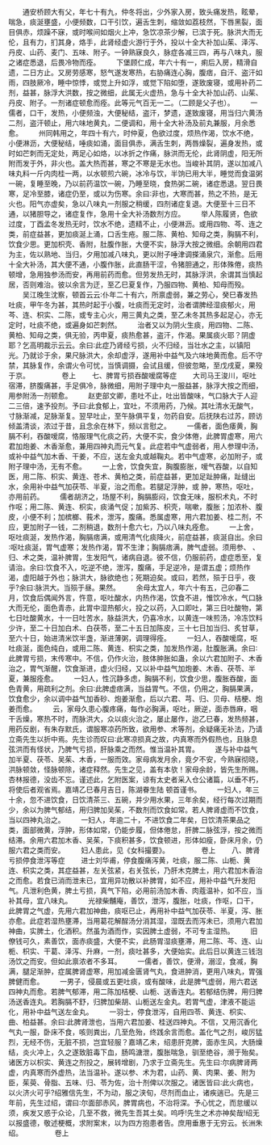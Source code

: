 <!-- { "loadSidebar": true } -->
　　通安桥顾大有父，年七十有九，仲冬将出，少外家入房，致头痛发热，眩晕，喘急，痰涎壅盛，小便频数，口干引饮，遍舌生刺，缩敛如荔枝然，下唇黑裂，面目俱赤，烦躁不寐，或时喉间如烟火上冲，急饮凉茶少解，已滨于死。脉洪大而无伦，且有力，扪其身，烙手，此肾经虚火游行于外，投以十全大补加山茱、泽泻、丹皮、山药、麦门、五味、附子。一钟熟寐良久，脉症各减三四，再与八味丸，服之诸症悉退，后畏冷物而痊。
　　下堡顾仁成，年六十有一，痢后入房，精滑自遗，二日方止。又房劳感寒，怒气遂发寒热，右胁痛连心胸，腹痞，自汗、盗汗如雨，四肢厥冷，睡中惊悸，或觉上升如浮，或觉下陷如堕，遂致废寝，或用补药二剂，益甚，脉浮大洪数，按之微细，此属无火虚热，急与十全大补加山药、山茱、丹皮、附子。一剂诸症顿愈而痊。此等元气百无一二。（二顾是父子也）。
　　一儒者，口干，发热，小便频浊，大便秘结，盗汗，梦遗，遂致废寝，用当归六黄汤二剂，盗汗顿止，用六味地黄丸，二便调和，用十全大补汤及前丸兼服，月余悉愈。
　　州同韩用之，年四十有六，时仲夏，色欲过度，烦热作渴，饮水不绝，小便淋沥，大便秘结，唾痰如涌，面目俱赤，满舌生刺，两唇燥裂，遍身发热，或时如芒刺而无定处，两足心如烙，以冰折之作痛，脉洪而无伦，此肾阴虚，阳无所附而发于外，非火也。盖大热而甚，寒之不寒是无水也。当峻补其阴，遂以加减八味丸料一斤内肉桂一两，以水顿煎六碗，冰冷与饮，半饷已用大半，睡觉而食温粥一碗，复睡至晚，乃以前药温饮一碗，乃睡至晓，食热粥二碗，诸症悉退。翌日畏寒，足冷至膝，诸症仍至，或以为伤寒。余曰∶非也，大寒而甚，热之不热，是无火也。阳气亦虚矣，急以八味丸一剂服之稍缓，四剂诸症复退。大便至十三日不通，以猪胆导之，诸症复作，急用十全大补汤数剂方应。
　　举人陈履贤，色欲过度，丁酉孟冬发热无时，饮水不绝，遗精不止，小便淋沥。或用四物、芩、连之类，前症益甚，更加痰涎上涌，口舌生疮。服二陈、黄柏、知母之类，胸膈不利，饮食少思。更加枳壳、香附，肚腹作胀，大便不实，脉浮大按之微细。余朝用四君为主，佐以熟地、当归，夕用加减八味丸，更以附子唾津调搽涌泉穴，渐愈。后用十全大补汤，其大便不通，小腹作胀，此直肠干涩，令猪胆通之，形体殊倦，痰热顿增，急用独参汤而安，再用前药而愈。但劳发热无时，其脉浮洪，余谓其当慎起居，否则难治。彼以余言为迂，至乙巳夏复作，乃服四物、黄柏、知母而殁。
　　吴江晚生沈察，顿首云云∶仆年二十有六，所禀虚弱，兼之劳心，癸巳春发热吐痰，甲午冬为甚，其热时起于小腹，吐痰而无定时，治者谓脾经湿痰郁火，用芩、连、枳实、二陈，或专主心火，用三黄丸之类，至乙未冬其热多起足心，亦无定时，吐痰不绝，或遍身如芒刺然。
　　治者又以为阴火生痰，用四物、二陈、黄柏、知母之类，俱无验，丙申夏，痰热愈甚，盗汗，作渴。果属痰火耶？阴虚耶？乞高明裁示云云。余曰∶此症乃肾经亏损，火不归经，当壮水之主，以镇阳光。乃就诊于余，果尺脉洪大，余却虚浮，遂用补中益气及六味地黄而愈。后不守禁，其脉复作，余谓火令可忧，当慎调摄，会试且缓，但彼忽略，至戊戌夏，果殁于京。
　　
　　卷上
　　七、脾胃亏损吞酸嗳腐等症
　　大司马王浚川，呕吐宿滞，脐腹痛甚，手足俱冷，脉微细，用附子理中丸一服益甚，脉浮大按之而细，用参附汤一剂顿愈。
　　赵吏部文卿，患吐不止，吐出皆酸味，气口脉大于人迎二三倍，速予投剂。予曰∶此食郁上，宜吐，不须用药，乃候。其吐清水无酸气，寸脉渐减，足脉渐复。翌早吐止，至午脉俱平复，勿药自安。后抚陕右过苏，顾访倾盖清谈，浓过于昔，且念余在林下，频以言慰之。
　　一儒者，面色痿黄，胸膈不利，吞酸嗳腐，恪服理气化痰之药，大便不实，食少体倦，此脾胃虚寒，用六君加炮姜、木香渐愈，兼用四神丸而元气复。此症若中气虚弱者，用人参理中汤，或补中益气加木香、干姜，不应，送左金丸或越鞠丸。若中气虚寒，必加附子，或附子理中汤，无有不愈。
　　一上舍，饮食失宜，胸腹膨胀，嗳气吞酸，以自知医，用二陈、枳实、黄连、苍术、黄柏之类，前症益甚，更加足趾肿痛，趾缝出水，余用补中益气加茯苓、半夏，治之而愈。若腿足浮肿，或 肿，寒热，呕吐，亦用前药。
　　儒者胡济之，场屋不利，胸膈膨闷，饮食无味，服枳术丸，不时作呕；用二陈、黄连、枳实，痰涌气促；加紫苏、枳壳，喘嗽，腹胀；加浓朴、腹皮，小便不利；加槟榔、莪术，泄泻，腹痛。悉属虚寒，用六君加姜、桂二剂，不应，更加附子一钱，二剂稍退，数剂十愈六七，乃以八味丸痊愈。
　　一上舍，呕吐痰涎，发热作渴，胸膈痞满，或用清气化痰降火，前症益甚，痰涎自出。余曰∶呕吐痰涎，胃气虚寒；发热作渴，胃不生津；胸膈痞满，脾气虚弱。须用参、 、归、术之类，温补脾胃，生发阳气，诸病自退。彼不信，仍服前药，虚症悉至，复请治。余曰∶饮食不入，吃逆不绝，泄泻，腹痛，手足逆冷，是谓五虚；烦热作渴，虚阳越于外也；脉洪大，脉欲绝也；死期迫矣。或曰，若然，殒于日乎，夜乎?余曰∶脉洪大。当殒于昼。果然。
　　余母太宜人，年六十有五，己卯春二月，饮食后偶闻外言，忤意，呕吐酸水，内热作渴，饮食不进，惟饮冷水，气口脉大而无伦，面色青赤，此胃中湿热郁火，投之以药，入口即吐，第三日吐酸物，第七日吐酸黄水，十一日吐苦水，脉益洪大，仍喜冷水，以黄连一味煎汤，冷冻饮料少许，至二十日加白术、白茯苓，至二十五日加陈皮，三十七日加当归、炙甘草，至六十日，始进清米饮半盏，渐进薄粥，调理得痊。
　　一妇人，吞酸嗳腐，呕吐痰涎，面色纯白，或用二陈、黄连、枳实之类，加发热作渴，肚腹胀满。余曰∶此脾胃亏损，末传寒中。不信，仍作火治，肢体肿胀如蛊，余以六君加附子、木香治之，胃气渐醒，饮食渐进，虚火归经，又以补中益气加炮姜、木香、茯苓、半夏，兼服痊愈。
　　一妇人，性沉静多虑，胸膈不利，饮食少思，腹胀吞酸，面色青黄，用疏利之剂。余曰∶此脾虚痞满，当益胃气。不信，仍用之，胸膈果满，饮食愈少，余以调中益气加香砂、炮姜渐愈，后以六君、芎、归、贝母、桔梗、炮姜而愈。
　　云，家母久患心腹疼痛，每作必胸满，呕吐，厥逆，面赤唇麻，咽干舌燥，寒热不时，而脉洪大，众以痰火治之，屡止屡作，迨乙巳春，发热频甚，用药反剧，有朱存默氏，谓服寒凉药所致，欲用参、术等剂，余疑痛无补法，乃请立斋先生以折中焉。先生诊而叹曰∶此寒凉损真之故，内真寒而外假热也，且脉息弦洪而有怪状，乃脾气亏损，肝脉乘之而然。惟当温补其胃。
　　遂与补中益气加半夏、茯苓、吴茱、木香，一服而效。家母病发月余，竟夕不安，今熟寐彻晓，洪脉顿敛，怪脉顿除，诸症释然。先生之见，盖有本欤！家母余龄，皆先生所赐。杏林报德，没齿不忘。谨述此，乞附医案，谅有太史者采入仓公诸篇，以垂不朽，将使后者观省焉。嘉靖乙巳春月吉日，陈湖眷生陆 顿首谨书。
　　一妇人，年三十余，忽不进饮食，日饮清茶三、五碗，并少用水果，三年余矣，经行每次过期而少，余以为脾气郁结，用归脾加吴茱，不数剂而饮食如常。若人脾肾虚而不饮食，当以四神丸治之。
　　一妇人，年逾二十，不进饮食二年矣，日饮清茶果品之类，面部微黄，浮肿，形体如常，仍能步履，但体倦怠，肝脾二脉弦浮，按之微而结滞。余用六君加木香、吴茱，下痰积甚多，饮食顿进，形体如瘦，卧床月余，仍服六君之类而安。
　　妇人患此，见《女科撮要》。
　　
　　卷上
　　八、脾肾亏损停食泄泻等症
　　进士刘华甫，停食腹痛泻黄，吐痰，服二陈、山栀、黄连、枳实之类，其症益甚，左关弦紧，右关弦长，乃肝木克脾土，用六君加木香治之而愈。若食已消而泄未已，宜用异功散以补脾胃，如不应，用补中益气升发阳气。凡泄利色黄，脾土亏损，真气下陷，必用前汤加木香、肉蔻温补，如不应，当补其母，宜八味丸。
　　光禄柴黼庵，善饮，泄泻，腹胀，吐痰，作呕，口干，此脾胃之气虚，先用六君加神曲，痰呕已止，再用补中益气加茯苓、半夏，泻、胀亦愈。此症若湿热壅滞，当用葛花解酲汤分消其湿，湿既去而泻未已，须用六君加神曲，实脾土，化酒积。然虽为酒而作，实因脾土虚弱，不可专主湿热。
　　旧僚钱可久，素善饮，面赤痰盛，大便不实，此肠胃湿痰壅滞，用二陈、芩、连、山栀、枳实、干葛、泽泻、升麻，一剂，痰吐甚多，大便始实。此后日以黄连三钱泡汤饮之而安。但如此禀浓者不多耳。
　　一儒者，善饮，便滑，溺涩，食减，胸满，腿足渐肿，症属脾肾虚寒，用加减金匮肾气丸，食进肿消，更用八味丸，胃强脾健而愈。
　　一男子，侵晨或五更吐痰，或有酸味，此是脾气虚弱，用六君送四神丸而愈。若脾气郁滞，用二陈加桔梗、山栀、送香连丸。若郁结伤脾，用归脾汤送香连丸。若胸膈不舒，归脾加柴胡、山栀送左金丸。若胃气虚，津液不能运化，用补中益气送左金丸。
　　一羽士，停食泄泻，自用四苓、黄连、枳实、曲、柏益甚。余曰∶此脾肾泄也，当用六君加姜、桂送四神丸。不信，又用沉香化气丸一服，卧床不食，咳则粪出，几至危殆，终践余言而愈。盖化气之剂，峻厉猛烈，无经不伤，无脏不损，岂宜轻服？嘉靖乙未，绍患肝克脾，面赤生风，大肠燥结，炎火冲上，久之遂致脏毒下血，肠鸣溏泄，腹胀喘急，驯至绝谷，濒于殆矣。诸医方以枳实、黄连之剂投之，展转增剧，乃求于立斋先生。先生曰∶尔病脾肾两虚，内真寒而外虚热，法当温补。遂以参、术为君，山药、黄、肉果、姜、附为臣，茱萸、骨脂、五味、归、苓为佐，治十剂俾以次服之。诸医皆曰∶此火病也，以火济火可乎?绍雅信先生，不为动，服之浃旬，尽剂而血止，诸疾遄已。先是三年前，先生过绍，谓曰∶尔面部赤风，脾胃病也，不治将深。予心忧之，而怠缓以须，疾发又惑于众论，几至不救，微先生吾其土矣。呜呼!先生之术亦神矣哉!绍无以报盛德，敬述梗概，求附案末，以为四方抱患者告。庶用垂惠于无穷云。长洲朱绍。
　　
　　卷上
